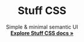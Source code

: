
<h1 align="center">Stuff CSS</h1>

<p align="center">
  Simple & minimal semantic UI
  <br>
  <a href="https://github.com/fajarspace"><strong>Explore Stuff CSS docs »</strong></a>
  <br>
  